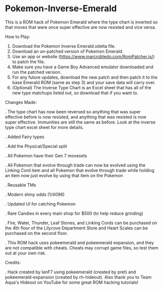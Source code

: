 # Pokemon-Inverse-Emerald
This is a ROM hack of Pokemon Emerald where the type chart is inverted so that moves that were once super effective are now resisted and vice versa.

How to Play:
1. Download the Pokemon Inverse Emerald.xdelta file.
2. Download an un-patched version of Pokemon Emerald.
3. Use an app or website (https://www.marcrobledo.com/RomPatcher.js/) to patch the file.
4. Make sure you have a Game Boy Advanced emulator downloaded and run the patched version.
5. For any future updates, download the new patch and then patch it to the base Emerald ROM (same as step 3) and your save data will carry over.
6. (Optional) The Inverse Type Chart is an Excel sheet that has all of the new type matchups listed out, so download that if you want to.


Changes Made:

. The type chart has now been reversed so anything that was super effective before is now resisted, and anything that was resisted is now super effective. Immunities are still the same as before. Look at the inverse type chart excel sheet for more details.

. Added Fairy types

. Add the Physical/Special split

. All Pokemon have their Gen 7 movesets

. All Pokemon that evolve through trade can now be evolved using the Linking Cord item and all Pokemon that evolve through trade while holding an item now just evolve by using that item on the Pokemon

. Reusable TMs

. Modern shiny odds (1/4096)

. Updated UI for catching Pokemon

. Rare Candies in every main shop for $500 (to help reduce grinding)

. Fire, Water, Thunder, Leaf Stones, and Linking Cords can be purchased on the 4th floor of the Lilycove Department Store and Heart Scales can be purchased on the second floor. 

. This ROM hack uses pokeemerald and pokeemerald expansion, and they are not compatible with cheats. Cheats may corrupt game files, so test them out at your own risk.



Credits:

. Hack created by IanF7 using pokeemerald (created by pret) and pokeemerald-expansion (created by rh-hideout). Also thank you to Team Aqua's Hideout on YouTube for some great ROM hacking tutorials!
